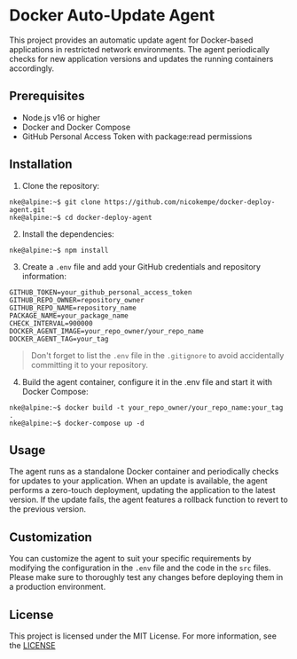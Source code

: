 # Docker Auto-Update Agent

This project provides an automatic update agent for Docker-based applications in restricted network environments. The agent periodically checks for new application versions and updates the running containers accordingly.

## Prerequisites

- Node.js v16 or higher
- Docker and Docker Compose
- GitHub Personal Access Token with package:read permissions

## Installation

1. Clone the repository:

```console
nke@alpine:~$ git clone https://github.com/nicokempe/docker-deploy-agent.git
nke@alpine:~$ cd docker-deploy-agent
```

2. Install the dependencies:

```console
nke@alpine:~$ npm install
```

3. Create a `.env` file and add your GitHub credentials and repository information:

```env
GITHUB_TOKEN=your_github_personal_access_token
GITHUB_REPO_OWNER=repository_owner
GITHUB_REPO_NAME=repository_name
PACKAGE_NAME=your_package_name
CHECK_INTERVAL=900000
DOCKER_AGENT_IMAGE=your_repo_owner/your_repo_name
DOCKER_AGENT_TAG=your_tag
```

> Don't forget to list the `.env` file in the `.gitignore` to avoid accidentally committing it to your repository.

4. Build the agent container, configure it in the .env file and start it with Docker Compose:

```console
nke@alpine:~$ docker build -t your_repo_owner/your_repo_name:your_tag .
nke@alpine:~$ docker-compose up -d
```

## Usage

The agent runs as a standalone Docker container and periodically checks for updates to your application. When an update is available, the agent performs a zero-touch deployment, updating the application to the latest version. If the update fails, the agent features a rollback function to revert to the previous version.

## Customization

You can customize the agent to suit your specific requirements by modifying the configuration in the `.env` file and the code in the `src` files. Please make sure to thoroughly test any changes before deploying them in a production environment.

## License

This project is licensed under the MIT License. For more information, see the [LICENSE](https://github.com/nicokempe/docker-deploy-agent/blob/main/LICENSE)
